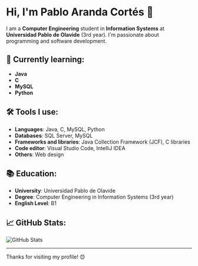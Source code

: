 # Hi, I'm Pablo Aranda Cortés 👋

I am a **Computer Engineering** student in **Information Systems** at **Universidad Pablo de Olavide** (3rd year). I'm passionate about programming and software development.

## 🌱 Currently learning:
- **Java**
- **C**
- **MySQL**
- **Python**

## 🛠️ Tools I use:
- **Languages**: Java, C, MySQL, Python
- **Databases**: SQL Server, MySQL
- **Frameworks and libraries**: Java Collection Framework (JCF), C libraries
- **Code editor**: Visual Studio Code, IntelliJ IDEA
- **Others**: Web design

## 📚 Education:
- **University**: Universidad Pablo de Olavide
- **Degree**: Computer Engineering in Information Systems (3rd year)
- **English Level**: B1

## 📈 GitHub Stats:
![GitHub Stats](https://github-readme-stats.vercel.app/api?username=your-username&show_icons=true&hide_title=true&count_private=true)

---

Thanks for visiting my profile! 😊
